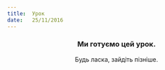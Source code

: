 ```yaml
---
title:  Урок
date:   25/11/2016
---
```


### <center>Ми готуємо цей урок.</center>
<center>Будь ласка, зайдіть пізніше.</center>
